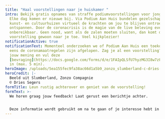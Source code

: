 ```yaml
---
title: "Haal voorstellingen naar je huiskamer "
intro: Bekijk gratis opnames van straffe podiumvoorstellingen voor jong en oud.
  Elke dag komen er nieuwe bij. Via Podium Aan Huis bundelen gezelschappen,
  kunst- en cultuurhuizen virtueel de krachten om jou te blijven ontroeren en
  ontspannen. Door de coronacrisis is de magie van de live beleving even
  onbereikbaar. Geen nood, want als de zalen moeten sluiten, dan komt de
  voorstelling gewoon naar je toe. Veel kijkplezier!
notificationActive: true
notificationText: Momenteel onderzoeken we of Podium Aan Huis een toekomst heeft
  eens de coronamaatregelen zijn afgelopen. Zag je al een voorstelling? Deel
  jouw mening en vul deze
  [bevraging](https://docs.google.com/forms/d/e/1FAIpQLSfU7hyzMG3I8w7zFWIZO-VgBfl-dTa1FW0oqUZT4OPU377WPg/viewform?usp=sf_link)
  in (max. 5 min).
heroImage: /uploads/5ea155fec9fa38ac66d1a5b9_zonzo_slumberland-c-dries-segers_banner.jpg
heroCredit: |-
  Beeld uit Slumberland, Zonzo Compagnie
  © Dries Segers
formTitle: Leun rustig achterover en geniet van de voorstelling!
formText: >-
  We horen graag jouw feedback! Laat gerust een berichtje achter.


  Deze informatie wordt gebruikt om na te gaan of je interesse hebt in een online platform om voorstellingen te bekijken. Via e-mail stellen we je eventueel later nog vragen voor verder onderzoek naar een goed digitaal cultuurplatform.
---
```

